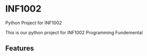 # INF1002
Python Project for INF1002

This is our python project for INF1002 Programming Fundemental 

## Features
